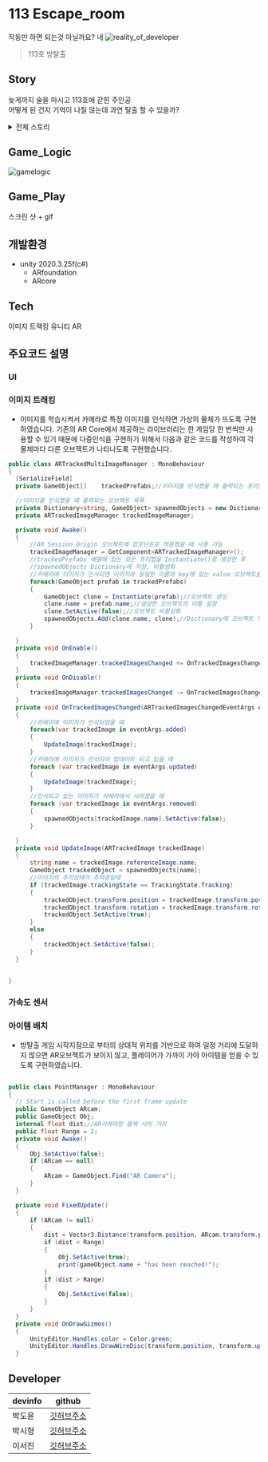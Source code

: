 # 113 Escape_room
작동만 하면 되는것 아닐까요?  네
![reality_of_developer](https://user-images.githubusercontent.com/77565951/149667849-bca4690b-eb90-4e5e-930d-55c66f0f4784.gif)   

> 113호 방탈출

## Story
늦게까지 술을 마시고 113호에 갇힌 주인공   
어떻게 된 건지 기억이 나질 않는데 과연 탈출 할 수 있을까?
<details>
<summary>전체 스토리</summary>
<div markdown="1">

 자신을 귀찮게 하는 희종때문에 화가 난 병규
 희종을 불법감금을 한 사람으로 만들어 몰입캠프에서 쫓아내기 위해 술자리 이후 주인공을 가두고 희종이가 범인인 것처럼 꾸며내는 계획을 한다.
 그러나 계획을 허술하게 해서 주인공은 탈출한다. 병규는 그 사실을 모르고 자고 있는데 과연 그 이후는 어떻게 될까...
    
 
 *이 내용은 실화와 0.1%만 관련있음을 알려드립니다*
 

</div>
</details>   


## Game_Logic   
![gamelogic](https://user-images.githubusercontent.com/77565951/149778113-75bfa07e-9285-4b56-b92b-1b0d1acaa655.jpg)


## Game_Play

스크린 샷 + gif

## 개발환경
- unity 2020.3.25f(c#)
  * ARfoundation
  * ARcore
## Tech   
이미지 트랙킹
유니티 AR 

## 주요코드 설명

### UI 

### 이미지 트래킹
  + 이미지를 학습시켜서 카메라로 특정 이미지를 인식하면 가상의 물체가 뜨도록 구현하였습니다. 기존의 AR Core에서 제공하는 라이브러리는 한 게임당 한 번씩만 사용할 수 있기 때문에 다중인식을 구현하기 위해서 다음과 같은 코드를 작성하여 각 물체마다 다른 오브젝트가 나타나도록 구현했습니다.

  ```cs
public class ARTrackedMultiImageManager : MonoBehaviour
{
    [SerializeField]
    private GameObject[]    trackedPrefabs;//이미지를 인식했을 때 출력되는 프리팹 목록

    //이미지를 인식했을 때 출력되는 오브젝트 목록
    private Dictionary<string, GameObject> spawnedObjects = new Dictionary<string, GameObject>();
    private ARTrackedImageManager trackedImageManager;

    private void Awake()
    {
        //AR Session Origin 오브젝트에 컴포넌트로 적용했을 때 사용 가능
        trackedImageManager = GetComponent<ARTrackedImageManager>();
        //trackedPrefabs 배열에 있는 모든 프리팹을 Instantiate()로 생성한 후
        //spawnedObjects Dictionary에 저장, 비활성화
        //카메라에 이미지가 인식되면 이미지와 동일한 이름의 key에 있는 value 오브젝트를 출력
        foreach(GameObject prefab in trackedPrefabs)
        {
            GameObject clone = Instantiate(prefab);//오브젝트 생성
            clone.name = prefab.name;//생성한 오브젝트의 이름 설정
            clone.SetActive(false);//오브젝트 비활성화
            spawnedObjects.Add(clone.name, clone);//Dictionary에 오브젝트 저장
        }

    }
    private void OnEnable()
    {
        trackedImageManager.trackedImagesChanged += OnTrackedImagesChanged;
    }
    private void OnDisable()
    {
        trackedImageManager.trackedImagesChanged -= OnTrackedImagesChanged;
    }
    private void OnTrackedImagesChanged(ARTrackedImagesChangedEventArgs eventArgs)
    {
        //카메라에 이미지가 인식되었을 때
        foreach(var trackedImage in eventArgs.added)
        {
            UpdateImage(trackedImage);
        }
        //카메라에 이미지가 인식되어 업데이트 되고 있을 때
        foreach (var trackedImage in eventArgs.updated)
        {
            UpdateImage(trackedImage);
        }
        //인식되고 있는 이미지가 카메라에서 사라졌을 때
        foreach (var trackedImage in eventArgs.removed)
        {
            spawnedObjects[trackedImage.name].SetActive(false);
        }

    }
    private void UpdateImage(ARTrackedImage trackedImage)
    {
        string name = trackedImage.referenceImage.name;
        GameObject trackedObject = spawnedObjects[name];
        //이미지의 추적상태가 추적중일때
        if (trackedImage.trackingState == TrackingState.Tracking)
        {
            trackedObject.transform.position = trackedImage.transform.position;
            trackedObject.transform.rotation = trackedImage.transform.rotation;
            trackedObject.SetActive(true);
        }
        else
        {
            trackedObject.SetActive(false);
        }
    }


}
  ```
### 가속도 센서


### 아이템 배치
  + 방탈출 게임 시작지점으로 부터의 상대적 위치를 기반으로 하여 일정 거리에 도달하지 않으면 AR오브젝트가 보이지 않고, 플레이어가 가까이 가야 아이템을 얻을 수 있도록 구현하였습니다.

  ```cs

public class PointManager : MonoBehaviour
{
    // Start is called before the first frame update
    public GameObject ARcam;
    public GameObject Obj;
    internal float dist;//AR카메라랑 물체 사이 거리
    public float Range = 2;
    private void Awake()
    {
        Obj.SetActive(false);
        if (ARcam == null)
        {
            ARcam = GameObject.Find("AR Camera");
        }
    }

    private void FixedUpdate()
    {
        if (ARcam != null)
        {
            dist = Vector3.Distance(transform.position, ARcam.transform.position);
            if (dist < Range)
            {
                Obj.SetActive(true);
                print(gameObject.name + "has been reached!");
            }
            if (dist > Range)
            {
                Obj.SetActive(false);
            }
        }
    }
    private void OnDrawGizmos()
    {
        UnityEditor.Handles.color = Color.green;
        UnityEditor.Handles.DrawWireDisc(transform.position, transform.up, Range);
    }


  ```

## Developer

| devinfo | github |
| ------ | ------ |
| 박도윤 | [깃허브주소](https://github.com/victoria0406) |
| 박시형 | [깃허브주소](https://github.com/sihyeong671) |
| 이서진 | [깃허브주소](https://github.com/metamong-Hi) |

